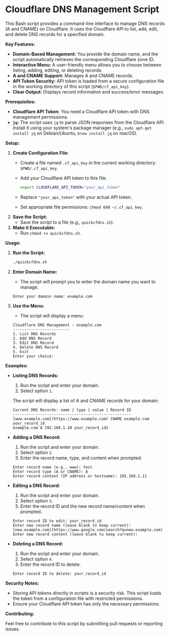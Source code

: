 # Cloudflare DNS Management Script

This Bash script provides a command-line interface to manage DNS records (A and CNAME) on Cloudflare. It uses the Cloudflare API to list, add, edit, and delete DNS records for a specified domain.

**Key Features:**

* **Domain-Based Management:** You provide the domain name, and the script automatically retrieves the corresponding Cloudflare zone ID.
* **Interactive Menu:** A user-friendly menu allows you to choose between listing, adding, editing, or deleting records.
* **A and CNAME Support:** Manages A and CNAME records.
* **API Token Security:** API token is loaded from a secure configuration file in the working directory of this script (`$PWD/cf_api_key`).
* **Clear Output:** Displays record information and success/error messages.

**Prerequisites:**

* **Cloudflare API Token:** You need a Cloudflare API token with DNS management permissions.
* **`jq`:** The script uses `jq` to parse JSON responses from the Cloudflare API. Install it using your system's package manager (e.g., `sudo apt-get install jq` on Debian/Ubuntu, `brew install jq` on macOS).

**Setup:**

1.  **Create Configuration File:**
    * Create a file named `.cf_api_key` in the current working directory: `$PWD/.cf_api_key`.
    * Add your Cloudflare API token to this file:

        ```bash
        export CLOUDFLARE_API_TOKEN="your_api_token"
        ```

    * Replace `"your_api_token"` with your actual API token.
    * Set appropriate file permissions: `chmod 600 ~/.cf_api_key`.
2.  **Save the Script:**
    * Save the script to a file (e.g., `quickcfdns.sh`).
3.  **Make it Executable:**
    * Run `chmod +x quickcfdns.sh`.

**Usage:**

1.  **Run the Script:**

    ```bash
    ./quickcfdns.sh
    ```

2.  **Enter Domain Name:**
    * The script will prompt you to enter the domain name you want to manage.

    ```
    Enter your domain name: example.com
    ```

3.  **Use the Menu:**
    * The script will display a menu:

    ```
    Cloudflare DNS Management - example.com
    -------------------------
    1. List DNS Records
    2. Add DNS Record
    3. Edit DNS Record
    4. Delete DNS Record
    5. Exit
    Enter your choice:
    ```

**Examples:**

* **Listing DNS Records:**

    1.  Run the script and enter your domain.
    2.  Select option `1`.

    The script will display a list of A and CNAME records for your domain:

    ```
    Current DNS Records: name | type | value | Record ID
    ----------------------------------------------------
    [www.example.com](https://www.example.com) CNAME example.com your_record_id
    example.com A 192.168.1.10 your_record_id2
    ```

* **Adding a DNS Record:**

    1.  Run the script and enter your domain.
    2.  Select option `2`.
    3.  Enter the record name, type, and content when prompted.

    ```
    Enter record name (e.g., www): test
    Enter record type (A or CNAME): A
    Enter record content (IP address or hostname): 192.168.1.11
    ```

* **Editing a DNS Record:**

    1.  Run the script and enter your domain.
    2.  Select option `3`.
    3.  Enter the record ID and the new record name/content when prompted.

    ```
    Enter record ID to edit: your_record_id
    Enter new record name (leave blank to keep current): [new.example.com](https://www.google.com/search?q=new.example.com)
    Enter new record content (leave blank to keep current):
    ```

* **Deleting a DNS Record:**

    1.  Run the script and enter your domain.
    2.  Select option `4`.
    3.  Enter the record ID to delete.

    ```
    Enter record ID to delete: your_record_id
    ```

**Security Notes:**

* Storing API tokens directly in scripts is a security risk. This script loads the token from a configuration file with restricted permissions.
* Ensure your Cloudflare API token has only the necessary permissions.

**Contributing:**

Feel free to contribute to this script by submitting pull requests or reporting issues.
